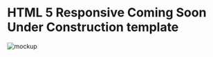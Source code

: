 # HTML 5 Responsive Coming Soon Under Construction template

![mockup](https://github.com/nipanimaju/coming-soon/blob/master/mockup.jpg?raw=true "mockup")
